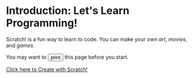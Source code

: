 # Introduction: Let's Learn Programming!

Scratch! is a fun way to learn to code. You can make your own *art*, *movies*, and *games*. 

You may want to <button onClick="window.print()">print</button> this page before you start.

<a href="https://scratch.mit.edu/projects/editor/" target="_blank">Click here to Create with Scratch!</a>
